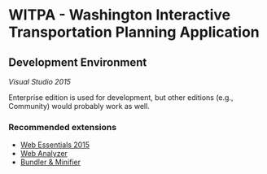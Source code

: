 WITPA - Washington Interactive Transportation Planning Application
==================================================================

## Development Environment ##

*Visual Studio 2015*

Enterprise edition is used for development, but other editions (e.g., Community) would probably work as well.

### Recommended extensions ###

* [Web Essentials 2015](http://vswebessentials.com/)
* [Web Analyzer](https://visualstudiogallery.msdn.microsoft.com/6edc26d4-47d8-4987-82ee-7c820d79be1d)
* [Bundler & Minifier](https://visualstudiogallery.msdn.microsoft.com/9ec27da7-e24b-4d56-8064-fd7e88ac1c40)